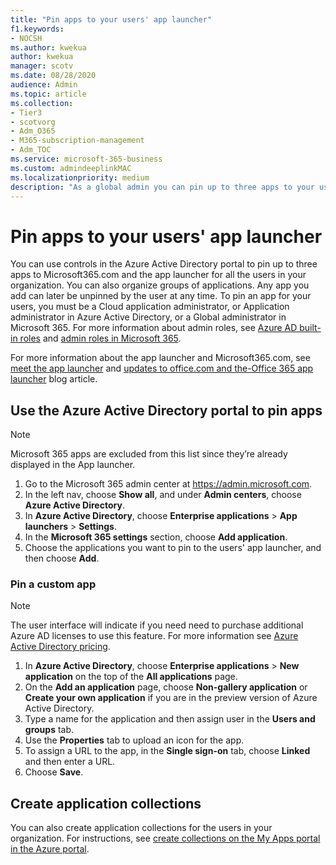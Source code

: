 ```yaml
---
title: "Pin apps to your users' app launcher"
f1.keywords:
- NOCSH
ms.author: kwekua
author: kwekua
manager: scotv
ms.date: 08/28/2020
audience: Admin
ms.topic: article
ms.collection:
- Tier3
- scotvorg 
- Adm_O365
- M365-subscription-management
- Adm_TOC
ms.service: microsoft-365-business
ms.custom: admindeeplinkMAC
ms.localizationpriority: medium
description: "As a global admin you can pin up to three apps to your users' app launcher."
---
```


# Pin apps to your users' app launcher

You can use controls in the Azure Active Directory portal to pin up to three apps to Microsoft365.com and the app launcher for all the users in your organization. You can also organize groups of applications. Any app you add can later be unpinned by the user at any time. To pin an app for your users, you must be a Cloud application administrator, or Application administrator in Azure Active Directory, or a Global administrator in Microsoft 365. For more information about admin roles, see [Azure AD built-in roles](/azure/active-directory/roles/permissions-reference) and [admin roles in Microsoft 365](../add-users/about-admin-roles.md). 

For more information about the app launcher and Microsoft365.com, see [meet the app launcher](https://support.microsoft.com/office/79f12104-6fed-442f-96a0-eb089a3f476a) and [updates to office.com and the-Office 365 app launcher](https://techcommunity.microsoft.com/t5/office-365-blog/updates-to-office-com-and-the-office-365-app-launcher/ba-p/1150503) blog article.

## Use the Azure Active Directory portal to pin apps

> [!NOTE]
> Microsoft 365 apps are excluded from this list since they’re already displayed in the App launcher.

1. Go to the Microsoft 365 admin center at <a href="https://go.microsoft.com/fwlink/p/?linkid=2024339" target="_blank">https://admin.microsoft.com</a>.
2. In the left nav, choose **Show all**, and under **Admin centers**, choose **Azure Active Directory**.
3. In **Azure Active Directory**, choose **Enterprise applications** > **App launchers** > **Settings**.
4. In the **Microsoft 365 settings** section, choose **Add application**.
5. Choose the applications you want to pin to the users' app launcher, and then choose **Add**.

### Pin a custom app

> [!NOTE]
> The user interface will indicate if you need need to purchase additional Azure AD licenses to use this feature. For more information see [Azure Active Directory pricing](https://azure.microsoft.com/pricing/details/active-directory/).

1. In **Azure Active Directory**, choose **Enterprise applications** > **New application** on the top of the **All applications** page.
2. On the **Add an application** page, choose **Non-gallery application** or **Create your own application** if you are in the preview version of Azure Active Directory. 
3. Type a name for the application and then assign user in the **Users and groups** tab.
4. Use the **Properties** tab to upload an icon for the app.
5. To assign a URL to the app, in the **Single sign-on** tab, choose **Linked** and then enter a URL.
6. Choose **Save**.

## Create application collections

You can also create application collections for the users in your organization. For instructions, see [create collections on the My Apps portal in the Azure portal](/azure/active-directory/manage-apps/access-panel-collections).
